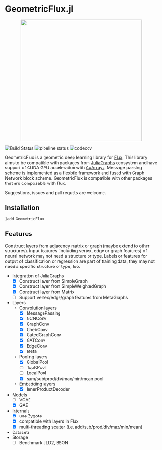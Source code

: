 # GeometricFlux.jl

<p align="center">
<img width="400px" src="https://github.com/yuehhua/GeometricFlux.jl/raw/master/logos/logo.png"/>
</p>

[![Build Status](https://travis-ci.org/yuehhua/GeometricFlux.jl.svg?branch=master)](https://travis-ci.org/yuehhua/GeometricFlux.jl)
[![pipeline status](https://gitlab.com/JuliaGPU/GeometricFlux-jl/badges/master/pipeline.svg)](https://gitlab.com/JuliaGPU/GeometricFlux-jl/commits/master)
[![codecov](https://codecov.io/gh/yuehhua/GeometricFlux.jl/branch/master/graph/badge.svg)](https://codecov.io/gh/yuehhua/GeometricFlux.jl)

GeometricFlux is a geometric deep learning library for [Flux](https://github.com/FluxML/Flux.jl). This library aims to be compatible with packages from [JuliaGraphs](https://github.com/JuliaGraphs) ecosystem and have support of CUDA GPU acceleration with [CuArrays](https://github.com/JuliaGPU/CuArrays.jl). Message passing scheme is implemented as a flexbile framework and fused with Graph Network block scheme. GeometricFlux is compatible with other packages that are composable with Flux.

Suggestions, issues and pull requsts are welcome.

## Installation

```
]add GeometricFlux
```

## Features

Construct layers from adjacency matrix or graph (maybe extend to other structures).
Input features (including vertex, edge or graph features) of neural network may not need a structure or type.
Labels or features for output of classification or regression are part of training data, they may not need a specific structure or type, too.

* Integration of JuliaGraphs
    * [x] Construct layer from SimpleGraph
    * [x] Construct layer from SimpleWeightedGraph
    * [x] Construct layer from Matrix
    * [ ] Support vertex/edge/graph features from MetaGraphs
* Layers
    * Convolution layers
        * [x] MessagePassing
        * [x] GCNConv
        * [x] GraphConv
        * [x] ChebConv
        * [x] GatedGraphConv
        * [x] GATConv
        * [x] EdgeConv
        * [x] Meta
    * Pooling layers
        * [x] GlobalPool
        * [ ] TopKPool
        * [ ] LocalPool
        * [x] sum/sub/prod/div/max/min/mean pool
    * Embedding layers
        * [x] InnerProductDecoder
* Models
    * [ ] VGAE
    * [x] GAE
* Internals
    * [x] use Zygote
    * [x] compatible with layers in Flux
    * [x] multi-threading scatter (i.e. add/sub/prod/div/max/min/mean)
* Datasets
* Storage
    * [ ] Benchmark JLD2, BSON

